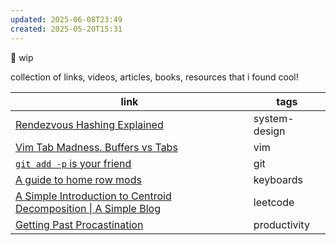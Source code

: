 ```yaml
---
updated: 2025-06-08T23:49
created: 2025-05-20T15:31
---
```

🚧 wip

collection of links, videos, articles, books, resources that i found cool!

| link                                                                                                                                    | tags          |
| --------------------------------------------------------------------------------------------------------------------------------------- | ------------- |
| [Rendezvous Hashing Explained](https://randorithms.com/2020/12/26/rendezvous-hashing.html)                                              | system-design |
| [Vim Tab Madness. Buffers vs Tabs](https://joshldavis.com/2014/04/05/vim-tab-madness-buffers-vs-tabs/)                                  | vim           |
| [`git add -p` is your friend](https://gist.github.com/mattlewissf/9958704)                                                              | git           |
| [A guide to home row mods](https://precondition.github.io/home-row-mods#scga)                                                           | keyboards     |
| [A Simple Introduction to Centroid Decomposition \| A Simple Blog](https://robert1003.github.io/2020/01/16/centroid-decomposition.html) | leetcode      |
| [Getting Past Procastination](https://spectrum.ieee.org/getting-past-procastination)                                                    | productivity  |
